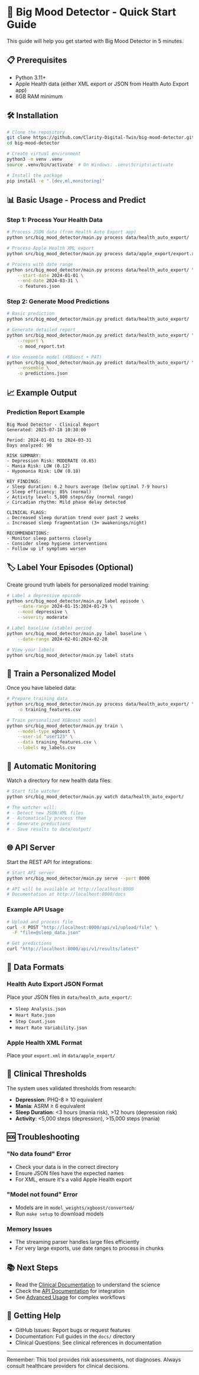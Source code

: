 # 🚀 Big Mood Detector - Quick Start Guide

This guide will help you get started with Big Mood Detector in 5 minutes.

## 📋 Prerequisites

- Python 3.11+
- Apple Health data (either XML export or JSON from Health Auto Export app)
- 8GB RAM minimum

## 🛠️ Installation

```bash
# Clone the repository
git clone https://github.com/Clarity-Digital-Twin/big-mood-detector.git
cd big-mood-detector

# Create virtual environment
python3 -m venv .venv
source .venv/bin/activate  # On Windows: .venv\Scripts\activate

# Install the package
pip install -e ".[dev,ml,monitoring]"
```

## 📊 Basic Usage - Process and Predict

### Step 1: Process Your Health Data

```bash
# Process JSON data (from Health Auto Export app)
python src/big_mood_detector/main.py process data/health_auto_export/

# Process Apple Health XML export
python src/big_mood_detector/main.py process data/apple_export/export.xml

# Process with date range
python src/big_mood_detector/main.py process data/health_auto_export/ \
    --start-date 2024-01-01 \
    --end-date 2024-03-31 \
    -o features.json
```

### Step 2: Generate Mood Predictions

```bash
# Basic prediction
python src/big_mood_detector/main.py predict data/health_auto_export/

# Generate detailed report
python src/big_mood_detector/main.py predict data/health_auto_export/ \
    --report \
    -o mood_report.txt

# Use ensemble model (XGBoost + PAT)
python src/big_mood_detector/main.py predict data/health_auto_export/ \
    --ensemble \
    -o predictions.json
```

## 📈 Example Output

### Prediction Report Example
```
Big Mood Detector - Clinical Report
Generated: 2025-07-18 10:30:00

Period: 2024-01-01 to 2024-03-31
Days analyzed: 90

RISK SUMMARY:
- Depression Risk: MODERATE (0.65)
- Mania Risk: LOW (0.12)
- Hypomania Risk: LOW (0.18)

KEY FINDINGS:
✓ Sleep duration: 6.2 hours average (below optimal 7-9 hours)
✓ Sleep efficiency: 85% (normal)
✓ Activity level: 5,800 steps/day (normal range)
✓ Circadian rhythm: Mild phase delay detected

CLINICAL FLAGS:
⚠️ Decreased sleep duration trend over past 2 weeks
⚠️ Increased sleep fragmentation (3+ awakenings/night)

RECOMMENDATIONS:
- Monitor sleep patterns closely
- Consider sleep hygiene interventions
- Follow up if symptoms worsen
```

## 🏷️ Label Your Episodes (Optional)

Create ground truth labels for personalized model training:

```bash
# Label a depressive episode
python src/big_mood_detector/main.py label episode \
    --date-range 2024-01-15:2024-01-29 \
    --mood depressive \
    --severity moderate

# Label baseline (stable) period
python src/big_mood_detector/main.py label baseline \
    --date-range 2024-02-01:2024-02-28

# View your labels
python src/big_mood_detector/main.py label stats
```

## 🎯 Train a Personalized Model

Once you have labeled data:

```bash
# Prepare training data
python src/big_mood_detector/main.py process data/health_auto_export/ \
    -o training_features.csv

# Train personalized XGBoost model
python src/big_mood_detector/main.py train \
    --model-type xgboost \
    --user-id "user123" \
    --data training_features.csv \
    --labels my_labels.csv
```

## 🔄 Automatic Monitoring

Watch a directory for new health data files:

```bash
# Start file watcher
python src/big_mood_detector/main.py watch data/health_auto_export/

# The watcher will:
# - Detect new JSON/XML files
# - Automatically process them
# - Generate predictions
# - Save results to data/output/
```

## 🌐 API Server

Start the REST API for integrations:

```bash
# Start API server
python src/big_mood_detector/main.py serve --port 8000

# API will be available at http://localhost:8000
# Documentation at http://localhost:8000/docs
```

### Example API Usage

```bash
# Upload and process file
curl -X POST "http://localhost:8000/api/v1/upload/file" \
  -F "file=@sleep_data.json"

# Get predictions
curl "http://localhost:8000/api/v1/results/latest"
```

## 📁 Data Formats

### Health Auto Export JSON Format
Place your JSON files in `data/health_auto_export/`:
- `Sleep Analysis.json`
- `Heart Rate.json`
- `Step Count.json`
- `Heart Rate Variability.json`

### Apple Health XML Format
Place your `export.xml` in `data/apple_export/`

## 🚨 Clinical Thresholds

The system uses validated thresholds from research:
- **Depression**: PHQ-8 ≥ 10 equivalent
- **Mania**: ASRM ≥ 6 equivalent
- **Sleep Duration**: <3 hours (mania risk), >12 hours (depression risk)
- **Activity**: <5,000 steps (depression), >15,000 steps (mania)

## 🆘 Troubleshooting

### "No data found" Error
- Check your data is in the correct directory
- Ensure JSON files have the expected names
- For XML, ensure it's a valid Apple Health export

### "Model not found" Error
- Models are in `model_weights/xgboost/converted/`
- Run `make setup` to download models

### Memory Issues
- The streaming parser handles large files efficiently
- For very large exports, use date ranges to process in chunks

## 📚 Next Steps

- Read the [Clinical Documentation](../clinical/CLINICAL_DOSSIER.md) to understand the science
- Check the [API Documentation](../developer/API_REFERENCE.md) for integration
- See [Advanced Usage](./ADVANCED_USAGE.md) for complex workflows

## 🤝 Getting Help

- GitHub Issues: Report bugs or request features
- Documentation: Full guides in the `docs/` directory
- Clinical Questions: See clinical references in documentation

---

Remember: This tool provides risk assessments, not diagnoses. Always consult healthcare providers for clinical decisions.